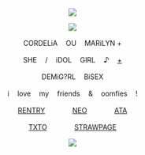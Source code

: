&nbsp;
<div align="center">

![](https://komarev.com/ghpvc/?username=moidix&label=༄.°&color=bc84ac&abbreviated=true)

![](https://upload-os-bbs.hoyolab.com/upload/2023/02/07/10642705/2bd3559bf4797872bf149a98ce3a36ae_2008224772383725720.gif)

CORDELiA ㅤOU ㅤMARiLYN +

SHE ㅤ/ ㅤiDOL ㅤGIRL ㅤ♪ ㅤ[+](https://pronouns.cc/@visual)

DEMiG?RLㅤ BiSEX

iㅤ love ㅤmy ㅤfriends ㅤ& ㅤoomfies ㅤ!

[RENTRY](https://rentry.co/wrecked) ㅤㅤㅤㅤ[NEO](https://neospring.org/@gurohime)ㅤㅤ ㅤㅤ[ATA](https://wxs.atabook.org)

[TXTO](https://txto.eu.org/ldol)ㅤㅤ ㅤㅤ[STRAWPAGE](https://mdma.straw.page)
 
![](https://spotify-github-profile.kittinanx.com/api/view.svg?uid=314mkicxlkkdu2xbfq5sn4qlspni&cover_image=true&theme=natemoo-re&show_offline=true&background_color=121212&interchange=false&bar_color=1448c2&bar_color_cover=false)
<div>
